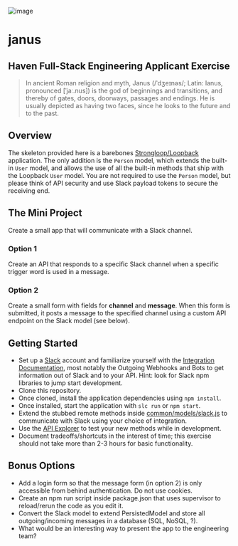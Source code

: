![image](https://cloud.githubusercontent.com/assets/67282/15163888/1ac053fe-16c0-11e6-8bfd-e45ed8173cb6.png)

# janus
## Haven Full-Stack Engineering Applicant Exercise
> In ancient Roman religion and myth, Janus (/ˈdʒeɪnəs/; Latin: Ianus, pronounced [ˈjaː.nus]) is the god of beginnings and transitions, and thereby of gates, doors, doorways, passages and endings. He is usually depicted as having two faces, since he looks to the future and to the past.

## Overview
The skeleton provided here is a barebones [Strongloop/Loopback](https://docs.strongloop.com/display/public/LB/Getting+started+with+LoopBack) application. The only addition is the `Person` model, which extends the built-in `User` model, and allows the use of all the built-in methods that ship with the Loopback `User` model. You are not required to use the `Person` model, but please think of API security and use Slack payload tokens to secure the receiving end.

## The Mini Project
Create a small app that will communicate with a Slack channel.

### Option 1
Create an API that responds to a specific Slack channel when a specific trigger word is used in a message.

### Option 2
Create a small form with fields for **channel** and **message**. When this form is submitted, it posts a message to the specified channel using a custom API endpoint on the Slack model (see below).

## Getting Started
- Set up a [Slack](https://slack.com) account and familiarize yourself with the [Integration Documentation](https://slack.com/integrations), most notably the Outgoing Webhooks and Bots to get information out of Slack and to your API. Hint: look for Slack npm libraries to jump start development.
- Clone this repository.
- Once cloned, install the application dependencies using `npm install`.
- Once installed, start the application with `slc run` or `npm start`.
- Extend the stubbed remote methods inside [common/models/slack.js](https://github.com/HavenInc/janus/blob/master/common/models/slack.js) to communicate with Slack using your choice of integration.
- Use the [API Explorer](http://0.0.0.0:3000/explorer) to test your new methods while in development.
- Document tradeoffs/shortcuts in the interest of time; this exercise should not take more than 2-3 hours for basic functionality.

## Bonus Options
- Add a login form so that the message form (in option 2) is only accessible from behind authentication. Do not use cookies.
- Create an npm run script inside package.json that uses supervisor to reload/rerun the code as you edit it.
- Convert the Slack model to extend PersistedModel and store all outgoing/incoming messages in a database (SQL, NoSQL, ?).
- What would be an interesting way to present the app to the engineering team?

